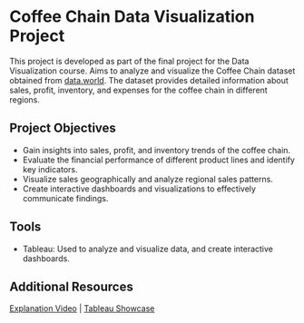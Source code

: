 # Coffee Chain Data Visualization Project

This project is developed as part of the final project for the Data Visualization course. Aims to analyze and visualize the Coffee Chain dataset obtained from [data.world](https://data.world/2918diy/coffee-chain). The dataset provides detailed information about sales, profit, inventory, and expenses for the coffee chain in different regions.

## Project Objectives
* Gain insights into sales, profit, and inventory trends of the coffee chain.
* Evaluate the financial performance of different product lines and identify key indicators.
* Visualize sales geographically and analyze regional sales patterns.
* Create interactive dashboards and visualizations to effectively communicate findings.

## Tools
* Tableau: Used to analyze and visualize data, and create interactive dashboards.

## Additional Resources
[Explanation Video](https://drive.google.com/file/d/1_HnGloXYbDShO2dxeXnjbDWxnO2yIQEQ/view?usp=sharing) | [Tableau Showcase](https://drive.google.com/file/d/1_HnGloXYbDShO2dxeXnjbDWxnO2yIQEQ/view?usp=sharing)
